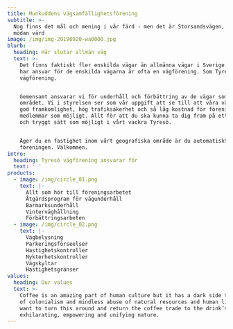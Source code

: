 ```yaml
---
title: Munkuddens vägsamfällighetsförening
subtitle: >-
  Nog finns det mål och mening i vår färd - men det är Storsandsvägen, som är
  mödan värd
image: /img/img-20190920-wa0000.jpg
blurb:
  heading: Här slutar allmän väg
  text: >-
    Det finns faktiskt fler enskilda vägar än allmänna vägar i Sverige. De som
    har ansvar för de enskilda vägarna är ofta en vägförening. Som Tyresö
    vägförening.


    Gemensamt ansvarar vi för underhåll och förbättring av de vägar som ingår i
    området. Vi i styrelsen ser som vår uppgift att se till att våra vägar har
    god framkomlighet, hög trafiksäkerhet och så låg kostnad för föreningens
    medlemmar som möjligt. Allt för att du ska kunna ta dig fram på ett så bra
    och tryggt sätt som möjligt i vårt vackra Tyresö.


    Äger du en fastighet inom vårt geografiska område är du automatiskt medlem i
    föreningen. Välkommen.
intro:
  heading: Tyresö vägförening ansvarar för
  text: ' '
products:
  - image: /img/circle_01.png
    text: |-
      Allt som hör till föreningsarbetet
      Åtgärdsprogram för vägunderhåll
      Barmarksunderhåll
      Vinterväghållning
      Förbättringsarbeten
  - image: /img/circle_02.png
    text: |-
      Vägbelysning
      Parkeringsförseelser
      Hastighetskontroller
      Nykterhetskontroller
      Vägskyltar
      Hastighetsgränser
values:
  heading: Our values
  text: >-
    Coffee is an amazing part of human culture but it has a dark side too – one
    of colonialism and mindless abuse of natural resources and human lives. We
    want to turn this around and return the coffee trade to the drink’s
    exhilarating, empowering and unifying nature.
---
```


